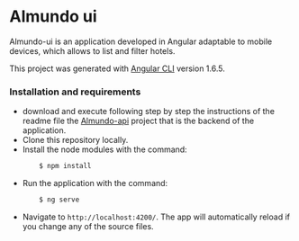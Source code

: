 # Almundo ui

Almundo-ui is an application developed in Angular adaptable to mobile devices, which allows to list and filter hotels.

This project was generated with [Angular CLI](https://github.com/angular/angular-cli) version 1.6.5.

### Installation and requirements

- download and execute following step by step the instructions of the readme file the [Almundo-api](https://github.com/xiomarapulido/almundo-api.git) project that is the backend of the application.
- Clone this repository locally.
- Install the node modules with the command:
    ```sh
        $ npm install
    ```
- Run the application with the command: 
    ```sh
        $ ng serve
    ```
- Navigate to `http://localhost:4200/`. The app will automatically reload if you change any of the source files.
